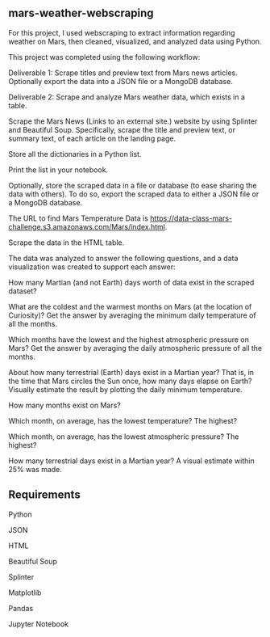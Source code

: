 ## mars-weather-webscraping
For this project, I used webscraping to extract information regarding weather on Mars, then cleaned, visualized, and analyzed data using Python.

This project was completed using the following workflow:

Deliverable 1: Scrape titles and preview text from Mars news articles. Optionally export the data into a JSON file or a MongoDB database.

Deliverable 2: Scrape and analyze Mars weather data, which exists in a table.

Scrape the Mars News (Links to an external site.) website by using Splinter and Beautiful Soup. Specifically, scrape the title and preview text, or summary text, of each article on the landing page.

Store all the dictionaries in a Python list.

Print the list in your notebook.

Optionally, store the scraped data in a file or database (to ease sharing the data with others). To do so, export the scraped data to either a JSON file or a MongoDB database.

The URL to find Mars Temperature Data is https://data-class-mars-challenge.s3.amazonaws.com/Mars/index.html.

Scrape the data in the HTML table.

The data was analyzed to answer the following questions, and a data visualization was created to support each answer:

How many Martian (and not Earth) days worth of data exist in the scraped dataset?

What are the coldest and the warmest months on Mars (at the location of Curiosity)? Get the answer by averaging the minimum daily temperature of all the months.

Which months have the lowest and the highest atmospheric pressure on Mars? Get the answer by averaging the daily atmospheric pressure of all the months.

About how many terrestrial (Earth) days exist in a Martian year? That is, in the time that Mars circles the Sun once, how many days elapse on Earth? Visually estimate the result by plotting the daily minimum temperature.

How many months exist on Mars?

Which month, on average, has the lowest temperature? The highest?

Which month, on average, has the lowest atmospheric pressure? The highest?

How many terrestrial days exist in a Martian year? A visual estimate within 25% was made.

## Requirements

Python

JSON

HTML

Beautiful Soup

Splinter

Matplotlib

Pandas

Jupyter Notebook
